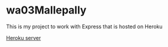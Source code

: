 # wa03Mallepally

This is my project to work with Express that is hosted on Heroku

[Heroku server](https://wa03mallepally.herokuapp.com/)